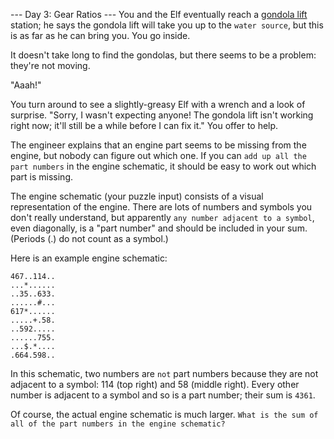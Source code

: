 --- Day 3: Gear Ratios ---
You and the Elf eventually reach a [gondola lift](https://en.wikipedia.org/wiki/Gondola_lift) station; he says the gondola lift will take you up to the `water source`, but this is as far as he can bring you. You go inside.

It doesn't take long to find the gondolas, but there seems to be a problem: they're not moving.

"Aaah!"

You turn around to see a slightly-greasy Elf with a wrench and a look of surprise. "Sorry, I wasn't expecting anyone! The gondola lift isn't working right now; it'll still be a while before I can fix it." You offer to help.

The engineer explains that an engine part seems to be missing from the engine, but nobody can figure out which one. If you can `add up all the part numbers` in the engine schematic, it should be easy to work out which part is missing.

The engine schematic (your puzzle input) consists of a visual representation of the engine. There are lots of numbers and symbols you don't really understand, but apparently `any number adjacent to a symbol`, even diagonally, is a "part number" and should be included in your sum. (Periods (.) do not count as a symbol.)

Here is an example engine schematic:
```
467..114..
...*......
..35..633.
......#...
617*......
.....+.58.
..592.....
......755.
...$.*....
.664.598..
```
In this schematic, two numbers are `not` part numbers because they are not adjacent to a symbol: 114 (top right) and 58 (middle right). Every other number is adjacent to a symbol and so is a part number; their sum is `4361`.

Of course, the actual engine schematic is much larger. `What is the sum of all of the part numbers in the engine schematic?`

